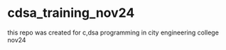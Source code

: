 # cdsa_training_nov24
this repo was created for c,dsa programming in city engineering college nov24
